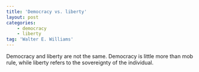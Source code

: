 ```yaml
---
title: 'Democracy vs. liberty'
layout: post
categories:
    - democracy
    - liberty
tag: 'Walter E. Williams'
---
```


Democracy and liberty are not the same. Democracy is little more than mob rule, while liberty refers to the sovereignty of the individual.